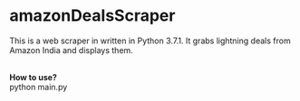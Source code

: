 # amazonDealsScraper
This is a web scraper in written in Python 3.7.1.
It grabs lightning deals from Amazon India and displays them.

<br/>
<b>How to use?</b><br/>
python main.py
<br/><br/>